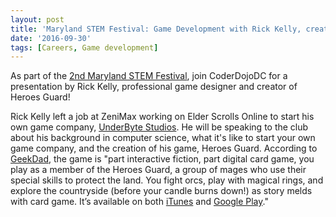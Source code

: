 ```yaml
---
layout: post
title: 'Maryland STEM Festival: Game Development with Rick Kelly, creator of Heroes Guard, Sunday 11/06'
date: '2016-09-30'
tags: [Careers, Game development]
---
```


As part of the [2nd Maryland STEM Festival](http://marylandstemfestival.org/), join CoderDojoDC for a presentation by Rick Kelly, professional game designer and creator of Heroes Guard!

Rick Kelly left a job at ZeniMax working on Elder Scrolls Online to start his own game company, [UnderByte Studios](http://www.underbytestudios.com/heroes-guard/). He will be speaking to the club about his background in computer science, what it's like to start your own game company, and the creation of his game, Heroes Guard. According to [GeekDad](https://geekdad.com/2016/06/independent-game-developer/), the game is "part interactive fiction, part digital card game, you play as a member of the Heroes Guard, a group of mages who use their special skills to protect the land. You fight orcs, play with magical rings, and explore the countryside (before your candle burns down!) as story melds with card game. It’s available on both [iTunes](https://itunes.apple.com/us/app/heroes-guard-the-journal/id968451126) and [Google Play](https://play.google.com/store/apps/details?id=com.underbytestudios.heroesguard.journal&hl=en)."

